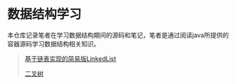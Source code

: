 # 数据结构学习

本仓库记录笔者在学习数据结构期间的源码和笔记，笔者是通过阅读java所提供的容器源码学习数据结构相关知识。

> [基于链表实现的简易版LinkedList](./note/LinkedList.md)
>
> [二叉树](node/BinaryTree.md)